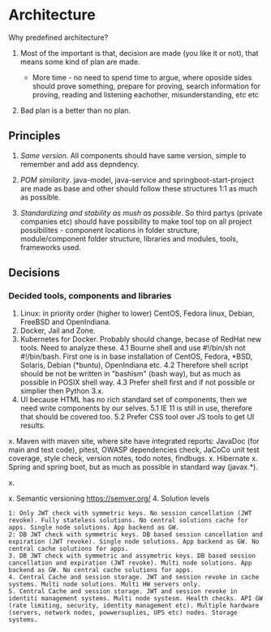 # Architecture

Why predefined architecture?

1. Most of the important is that, decision are made (you like it or not), that means some kind of plan are made.
    - More time - no need to spend time to argue, where oposide sides should prove something, prepare for proving,
    search information for proving, reading and listening eachother, misunderstanding,  etc etc

2. Bad plan is a better than no plan.

## Principles

1. *Same version*. All components should have same version, simple to remember and add ass depndency.

2. *POM similarity*. java-model, java-service and springboot-start-project are made as base and other should follow these structures 1:1 as much as possible.

3. *Standardizing and stability as mush as possible*. So third partys (private companies etc) should have possibility to make tool top on all project
possibilites - component locations in folder structure, module/component folder structure, libraries and modules, tools, frameworks used.

## Decisions

### Decided tools, components and libraries

1. Linux: in priority order (higher to lower) CentOS, Fedora linux, Debian, FreeBSD and OpenIndiana.
2. Docker, Jail and Zone.
3. Kubernetes for Docker. Probably should change, becase of RedHat new tools. Need to analyze these.
4.1 Bourne shell and use #!/bin/sh not #!/bin/bash. First one is in base installation of CentOS, Fedora, *BSD, Solaris, Debian (*buntu), OpenIndiana etc.
4.2 Therefore shell script should be not be written in "bashism" (bash way), but as much as possible in POSIX shell way.
4.3 Prefer shell first and if not possible or simplier then Python 3.x.
5. UI because HTML has no rich standard set of components, then we need write components by our selves.
5.1 IE 11 is still in use, therefore that should be covered too.
5.2 Prefer CSS tool over JS tools to get UI results.


x. Maven with maven site, where site have integrated reports: JavaDoc (for main and test code), pitest, OWASP dependencies check, JaCoCo unit test coverage, style check, version notes, todo notes, findbugs.
x. Hibernate
x. Spring and spring boot, but as much as possible in standard way (javax.*).

x. 

x. Semantic versioning
    https://semver.org/
4. Solution levels

    1: Only JWT check with symmetric keys. No session cancellation (JWT revoke). Fully stateless solutions. No central solutions cache for apps. Single node solutions. App backend as GW.
    2: DB JWT check with symmetric keys. DB based session cancellation and expiration (JWT revoke). Single node solutions. App backend as GW. No central cache solutions for apps.
    3. DB JWT check with symmetric and assymetric keys. DB based session cancellation and expiration (JWT revoke). Multi node solutions. App backend as GW. No central cache solutions for apps.
    4. Central Cache and session storage. JWT and session revoke in cache systems. Multi node solutions. Multi HW servers only.
    5. Central Cache and session storage. JWT and session revoke in identiti management systems. Multi node systesm. Health checks. API GW (rate limiting, security, identity management etc). Multiple hardware (servers, network nodes, powwersuplies, UPS etc) nodes. Storage systems.

